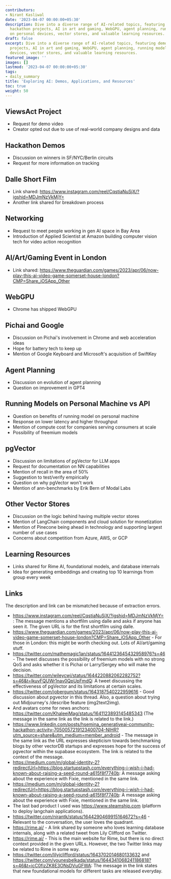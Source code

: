 ```yaml
---
contributors:
- Nirant Kasliwal
date: '2023-04-07 00:00:00+05:30'
description: Dive into a diverse range of AI-related topics, featuring demo videos,
  hackathon projects, AI in art and gaming, WebGPU, agent planning, running models
  on personal devices, vector stores, and valuable learning resources.
draft: false
excerpt: Dive into a diverse range of AI-related topics, featuring demo videos, hackathon
  projects, AI in art and gaming, WebGPU, agent planning, running models on personal
  devices, vector stores, and valuable learning resources.
featured_image: ''
images: []
lastmod: '2023-04-07 00:00:00+05:30'
tags:
- daily_summary
title: 'Exploring AI: Demos, Applications, and Resources'
toc: true
weight: 50
---
```


## ViewsAct Project
- Request for demo video
- Creator opted out due to use of real-world company designs and data

## Hackathon Demos
- Discussion on winners in SF/NYC/Berlin circuits
- Request for more information on tracking

## Dalle Short Film
- Link shared: https://www.instagram.com/reel/CqstiaNuSjX/?igshid=MDJmNzVkMjY=
- Another link shared for breakdown process

## Networking
- Request to meet people working in gen AI space in Bay Area
- Introduction of Applied Scientist at Amazon building computer vision tech for video action recognition

## AI/Art/Gaming Event in London
- Link shared: https://www.theguardian.com/games/2023/apr/06/now-play-this-ai-video-game-somerset-house-london?CMP=Share_iOSApp_Other

## WebGPU
- Chrome has shipped WebGPU

## Pichai and Google
- Discussion on Pichai's involvement in Chrome and web acceleration ideas
- Hope for battery tech to keep up
- Mention of Google Keyboard and Microsoft's acquisition of SwiftKey

## Agent Planning
- Discussion on evolution of agent planning
- Question on improvement in GPT4

## Running Models on Personal Machine vs API
- Question on benefits of running model on personal machine
- Response on lower latency and higher throughput
- Mention of compute cost for companies serving consumers at scale
- Possibility of freemium models

## pgVector
- Discussion on limitations of pgVector for LLM apps
- Request for documentation on NN capabilities
- Mention of recall in the area of 50%
- Suggestion to test/verify empirically
- Question on why pgVector won't work
- Mention of ann-benchmarks by Erik Bern of Modal Labs

## Other Vector Stores
- Discussion on the logic behind having multiple vector stores
- Mention of LangChain components and cloud solution for monetization
- Mention of Pinecone being ahead in technology and supporting largest number of use cases
- Concerns about competition from Azure, AWS, or GCP

## Learning Resources
- Links shared for Rime AI, foundational models, and database internals
- Idea for generating embeddings and creating top 10 learnings from group every week

## Links
The description and link can be mismatched because of extraction errors.

- https://www.instagram.com/reel/CqstiaNuSjX/?igshid=MDJmNzVkMjY= : The message mentions a shortfilm using dalle and asks if anyone has seen it. The given URL is for the first shortfilm using dalle.
- https://www.theguardian.com/games/2023/apr/06/now-play-this-ai-video-game-somerset-house-london?CMP=Share_iOSApp_Other - For those in London: this might be worth checking out. Lots of AI/art/gaming stuff.
- https://twitter.com/mathemagic1an/status/1644123645432958976?s=46 - The tweet discusses the possibility of freemium models with no strong QoS and asks whether it is Pichai or Larry/Sergey who will make the decision.
- https://twitter.com/wileycwj/status/1644220882062282752?s=46&t=lkuvFQUWr1nav0QpUpFmdQ: A tweet discussing the effectiveness of pgVector and its limitations at certain scales.
- https://twitter.com/jobergum/status/1643187540222959616 - Good discussion about pgvector in this thread. Also, a question about trying out Midjourney's /describe feature (img2text2img).
- And avatars come for news anchors: https://twitter.com/KhaleejMag/status/1641123893145485343 (The message in the same link as the link is related to the link.)
- https://www.linkedin.com/posts/hsemina_generativeai-community-hackathon-activity-7050057219123400704-NIHR?utm_source=share&utm_medium=member_android - The message in the same link as the URL expresses skepticism towards benchmarking blogs by other vectorDB startups and expresses hope for the success of pgvector within the supabase ecosystem. The link is related to the context of the message.
- https://medium.com/m/global-identity-2?redirectUrl=https://blog.startupstash.com/everything-i-wish-i-had-known-about-raising-a-seed-round-a615f8f7740b: A message asking about the experience with Fixie, mentioned in the same link.
- https://medium.com/m/global-identity-2?redirectUrl=https://blog.startupstash.com/everything-i-wish-i-had-known-about-raising-a-seed-round-a615f8f7740b: A message asking about the experience with Fixie, mentioned in the same link.
- The last bad product I used was https://www.steamship.com (platform to deploy langchain applications).
- https://twitter.com/nirantk/status/1644290469915164672?s=46 - Relevant to the conversation, the user loves the quadrant.
- https://rime.ai/ - A link shared by someone who loves learning database internals, along with a related tweet from Lily Clifford on Twitter.
- https://rime.ai/ - This is the main website for Rime, but there is no direct context provided in the given URLs. However, the two Twitter links may be related to Rime in some way.
- https://twitter.com/lilyjclifford/status/1643702014680133632 and https://twitter.com/younesbelkada/status/1644341068241186818?s=46&t=icC0fizZK8E3ONsDVuGFWA: The message in the link states that new foundational models for different tasks are released everyday.